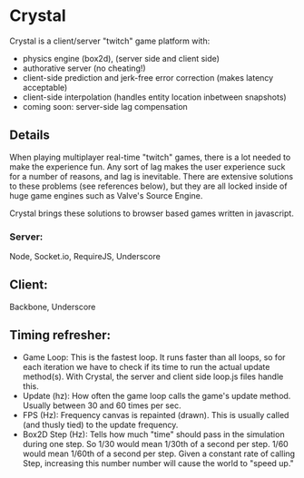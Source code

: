 # Crystal

Crystal is a client/server "twitch" game platform with:
- physics engine (box2d), (server side and client side)
- authorative server (no cheating!)
- client-side prediction and jerk-free error correction (makes latency acceptable)
- client-side interpolation (handles entity location inbetween snapshots)
- coming soon: server-side lag compensation

## Details

When playing multiplayer real-time "twitch" games, there is a lot needed to make the experience fun.  Any sort of lag makes the user experience suck for a number of reasons, and lag is inevitable.  There are extensive solutions to these problems (see references below), but they are all locked inside of huge game engines such as Valve's Source Engine.

Crystal brings these solutions to browser based games written in javascript.

### Server:

Node, Socket.io, RequireJS, Underscore

## Client:

Backbone, Underscore

## Timing refresher:

- Game Loop:        This is the fastest loop.  It runs faster than all loops, so for each iteration we have to check if its time to run
                    the actual update method(s).  With Crystal, the server and client side loop.js files handle this.
- Update (hz):      How often the game loop calls the game's update method.  Usually between 30 and 60 times per sec.
- FPS (Hz):         Frequency canvas is repainted (drawn).  This is usually called (and thusly tied) to the update frequency.
- Box2D Step (Hz):  Tells how much "time" should pass in the simulation during one step.
                    So 1/30 would mean 1/30th of a second per step.  1/60 would mean 1/60th of a second per step.
                    Given a constant rate of calling Step, increasing this number number will cause the world to "speed up."


